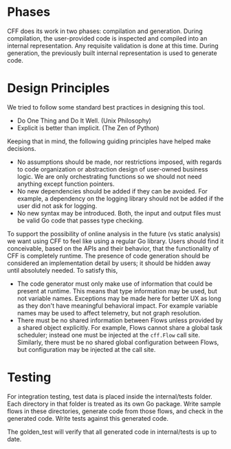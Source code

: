 # Phases

CFF does its work in two phases: compilation and generation. During
compilation, the user-provided code is inspected and compiled into an internal
representation. Any requisite validation is done at this time. During
generation, the previously built internal representation is used to generate
code.

# Design Principles

We tried to follow some standard best practices in designing this tool.

- Do One Thing and Do It Well. (Unix Philosophy)
- Explicit is better than implicit. (The Zen of Python)

Keeping that in mind, the following guiding principles have helped make
decisions.

- No assumptions should be made, nor restrictions imposed, with regards to code
  organization or abstraction design of user-owned business logic. We are only
  orchestrating functions so we should not need anything except function
  pointers.
- No new dependencies should be added if they can be avoided. For example, a
  dependency on the logging library should not be added if the user did not ask
  for logging.
- No new syntax may be introduced. Both, the input and output files must be
  valid Go code that passes type checking.

To support the possibility of online analysis in the future (vs static
analysis) we want using CFF to feel like using a regular Go library. Users
should find it conceivable, based on the APIs and their behavior, that the
functionality of CFF is completely runtime. The presence of code generation
should be considered an implementation detail by users; it should be hidden
away until absolutely needed. To satisfy this,

- The code generator must only make use of information that could be present
  at runtime. This means that type information may be used, but not variable
  names. Exceptions may be made here for better UX as long as they don't have
  meaningful behavioral impact. For example variable names may be used to
  affect telemetry, but not graph resolution.
- There must be no shared information between Flows unless provided by a
  shared object explicitly. For example, Flows cannot share a global task
  scheduler; instead one must be injected at the `cff.Flow` call site.
  Similarly, there must be no shared global configuration between Flows, but
  configuration may be injected at the call site.

# Testing

For integration testing, test data is placed inside the internal/tests folder.
Each directory in that folder is treated as its own Go package. Write sample
flows in these directories, generate code from those flows, and check in the
generated code. Write tests against this generated code.

The golden_test will verify that all generated code in internal/tests is up to
date.
